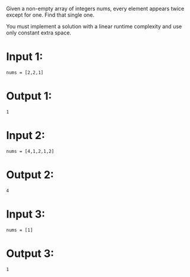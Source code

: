 Given a non-empty array of integers nums, every element appears twice except for one. Find that single one.

You must implement a solution with a linear runtime complexity and use only constant extra space.

# Input 1: 
    nums = [2,2,1]
# Output 1: 
    1

# Input 2: 
    nums = [4,1,2,1,2]
# Output 2:
    4

# Input 3: 
    nums = [1]
# Output 3:
    1
